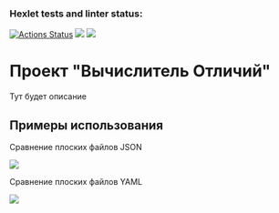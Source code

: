 ### Hexlet tests and linter status:
[![Actions Status](https://github.com/RainbowCake1/frontend-project-46/workflows/hexlet-check/badge.svg)](https://github.com/RainbowCake1/frontend-project-46/actions)
<a href="https://codeclimate.com/github/RainbowCake1/frontend-project-46/maintainability"><img src="https://api.codeclimate.com/v1/badges/64aec53012a69e511db0/maintainability" /></a>
<a href="https://codeclimate.com/github/RainbowCake1/frontend-project-46/test_coverage"><img src="https://api.codeclimate.com/v1/badges/64aec53012a69e511db0/test_coverage" /></a>

<h1>Проект "Вычислитель Отличий"</h1>
<p>Тут будет описание</p>

<h2>Примеры использования</h2>
<p>Сравнение плоских файлов JSON</p>
<a href="https://asciinema.org/a/EiV6kD58RvqkLFp9L4Tdy68Yn" target="_blank"><img src="https://asciinema.org/a/EiV6kD58RvqkLFp9L4Tdy68Yn.svg" /></a>

<p>Сравнение плоских файлов YAML</p>
<a href="https://asciinema.org/a/4xgNK6vhIuzOvfRx6F9gAcoYs" target="_blank"><img src="https://asciinema.org/a/4xgNK6vhIuzOvfRx6F9gAcoYs.svg" /></a>